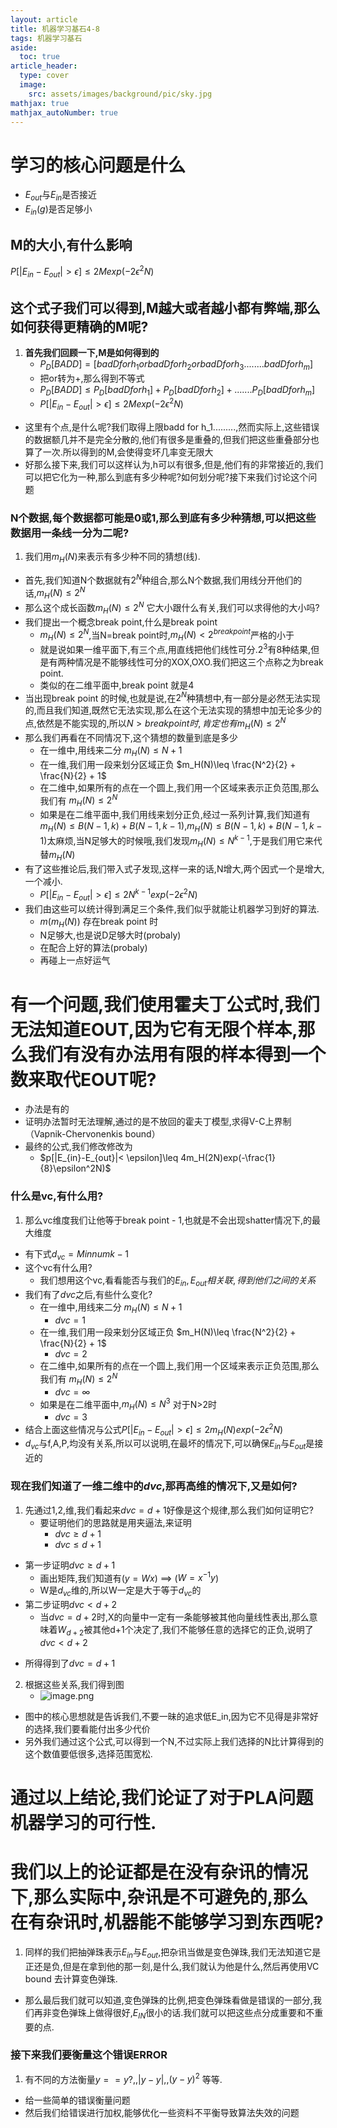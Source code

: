 ```yaml
---
layout: article
title: 机器学习基石4-8
tags: 机器学习基石
aside:
  toc: true
article_header:
  type: cover
  image:
    src: assets/images/background/pic/sky.jpg
mathjax: true
mathjax_autoNumber: true
---
```

# 学习的核心问题是什么
* $E_{out}$与$E_{in}$是否接近
* $E_{in}(g)$是否足够小
## M的大小,有什么影响
$P[|E_{in}-E_{out}|>\epsilon]\leq 2Mexp(-2\epsilon^2N)$

## 这个式子我们可以得到,M越大或者越小都有弊端,那么如何获得更精确的M呢?
1. **首先我们回顾一下,M是如何得到的**
    * $P_D[BAD D]=[badD for h_1 or badD for h_2 or badD for h_3 ........badD for h_m]$
    - 把or转为+,那么得到不等式
    * $P_D[BAD D]\leq P_D[badD for h_1]+P_D[badD for h_2]+.......P_D[badD for h_m]$
    * $P[|E_{in}-E_{out}|>\epsilon]\leq 2Mexp(-2\epsilon^2N)$
* 这里有个点,是什么呢?我们取得上限badd for h_1.........,然而实际上,这些错误的数据额几并不是完全分散的,他们有很多是重叠的,但我们把这些重叠部分也算了一次.所以得到的M,会使得变坏几率变无限大
* 好那么接下来,我们可以这样认为,h可以有很多,但是,他们有的非常接近的,我们可以把它化为一种,那么到底有多少种呢?如何划分呢?接下来我们讨论这个问题

<!--more-->
### N个数据,每个数据都可能是0或1,那么到底有多少种猜想,可以把这些数据用一条线一分为二呢?
1. 我们用$m_H(N)$来表示有多少种不同的猜想(线).
* 首先,我们知道N个数据就有$2^N$种组合,那么N个数据,我们用线分开他们的话,$m_H(N)\leq 2^N$
* 那么这个成长函数$m_H(N)\leq 2^N$ 它大小跟什么有关,我们可以求得他的大小吗?
* 我们提出一个概念break point,什么是break point
    - $m_H(N)\leq 2^N$,当N=break point时,$m_H(N)< 2^{break point}$严格的小于
    - 就是说如果一维平面下,有三个点,用直线把他们线性可分.$2^3$有8种结果,但是有两种情况是不能够线性可分的XOX,OXO.我们把这三个点称之为break point.
    - 类似的在二维平面中,break point 就是4
* 当出现break point 的时候,也就是说,在$2^N$种猜想中,有一部分是必然无法实现的,而且我们知道,既然它无法实现,那么在这个无法实现的猜想中加无论多少的点,依然是不能实现的,所以$N>break point时,肯定也有m_H(N)\leq 2^N$
* 那么我们再看在不同情况下,这个猜想的数量到底是多少
    - 在一维中,用线来二分  $m_H(N)\leq N+1$
    - 在一维,我们用一段来划分区域正负 $m_H(N)\leq \frac{N^2}{2} + \frac{N}{2} + 1$
    - 在二维中,如果所有的点在一个圆上,我们用一个区域来表示正负范围,那么我们有 $m_H(N)\leq 2^N$
    - 如果是在二维平面中,我们用线来划分正负,经过一系列计算,我们知道有$m_H(N)\leq B(N-1,k)+B(N-1,k-1)$,$m_H(N)\leq B(N-1,k)+B(N-1,k-1)$太麻烦,当N足够大的时候哦,我们发现$m_H(N)\leq N^{k-1}$,于是我们用它来代替$m_H(N)$
* 有了这些推论后,我们带入式子发现,这样一来的话,N增大,两个因式一个是增大,一个减小.
    - $P[|E_{in}-E_{out}|>\epsilon]\leq 2 N^{k-1}exp(-2\epsilon^2N)$
* 我们由这些可以统计得到满足三个条件,我们似乎就能让机器学习到好的算法.
    - $m(m_H(N))$ 存在break point 时
    - N足够大,也是说D足够大时(probaly)
    - 在配合上好的算法(probaly)
    - 再碰上一点好运气

# 有一个问题,我们使用霍夫丁公式时,我们无法知道EOUT,因为它有无限个样本,那么我们有没有办法用有限的样本得到一个数来取代EOUT呢?
* 办法是有的
* 证明办法暂时无法理解,通过的是不放回的霍夫丁模型,求得V-C上界制（Vapnik-Chervonenkis bound）
* 最终的公式,我们修改修改为
    - $p[|E_{in}-E_{out}|< \epsilon]\leq 4m_H(2N)exp(-\frac{1}{8}\epsilon^2N)$


### 什么是vc,有什么用?
1. 那么vc维度我们让他等于break point - 1,也就是不会出现shatter情况下,的最大维度
* 有下式$d_{vc} = Minnum k -1$
* 这个vc有什么用?
    - 我们想用这个vc,看看能否与我们的$E_{in},E_{out}相关联,得到他们之间的关系$
* 我们有了$d{vc}$之后,有些什么变化?
    - 在一维中,用线来二分  $m_H(N)\leq N+1$
        - $d{vc}=1$
    - 在一维,我们用一段来划分区域正负 $m_H(N)\leq \frac{N^2}{2} + \frac{N}{2} + 1$
        - $d{vc}=2$
    - 在二维中,如果所有的点在一个圆上,我们用一个区域来表示正负范围,那么我们有 $m_H(N)\leq 2^N$
        - $d{vc}=\infty$
    - 如果是在二维平面中,$m_H(N)\leq N^{3}$   对于N>2时
        - $d{vc}=3$
* 结合上面这些情况与公式$P[|E_{in}-E_{out}|>\epsilon]\leq 2 m_H(N)exp(-2\epsilon^2N)$
* $d_{vc}$与f,A,P,均没有关系,所以可以说明,在最坏的情况下,可以确保$E_{in}$与$E_{out}$是接近的

### 现在我们知道了一维二维中的$d{vc}$,那再高维的情况下,又是如何?
1. 先通过1,2,维,我们看起来$d{vc}=d+1$好像是这个规律,那么我们如何证明它?
    - 要证明他们的思路就是用夹逼法,来证明
        - $d{vc}\geq d + 1$
        - $d{vc}\leq d + 1$
- 第一步证明$d{vc}\geq d + 1$
    * 画出矩阵,我们知道有($y = Wx$)  ==>  ($W = x^{-1}y$)
    * W是$d_{vc}$维的,所以W一定是大于等于$d_{vc}$的
- 第二步证明$d{vc}< d + 2$
    * 当$d{vc}= d + 2$时,X的向量中一定有一条能够被其他向量线性表出,那么意味着$W_{d+2}$被其他d+1个决定了,我们不能够任意的选择它的正负,说明了$d{vc}< d + 2$
* 所得得到了$d{vc}=d+1$
2. 根据这些关系,我们得到图
    * ![image.png](attachment:image.png)
* 图中的核心思想就是告诉我们,不要一昧的追求低E_in,因为它不见得是非常好的选择,我们要看能付出多少代价
* 另外我们通过这个公式,可以得到一个N,不过实际上我们选择的N比计算得到的这个数值要低很多,选择范围宽松.
# **通过以上结论,我们论证了对于PLA问题机器学习的可行性.**

# 我们以上的论证都是在没有杂讯的情况下,那么实际中,杂讯是不可避免的,那么在有杂讯时,机器能不能够学习到东西呢?
1. 同样的我们把抽弹珠表示$E_{in}$与$E_{out}$,把杂讯当做是变色弹珠,我们无法知道它是正还是负,但是在拿到他的那一刻,是什么,我们就认为他是什么,然后再使用VC bound 去计算变色弹珠.
* 那么最后我们就可以知道,变色弹珠的比例,把变色弹珠看做是错误的一部分,我们再非变色弹珠上做得很好,$E_{IN}$很小的话.我们就可以把这些点分成重要和不重要的点.

### 接下来我们要衡量这个错误ERROR
1. 有不同的方法衡量$y==y?$,,$|y-y|$,,$(y-y)^2$ 等等.
* 给一些简单的错误衡量问题
* 然后我们给错误进行加权,能够优化一些资料不平衡导致算法失效的问题
